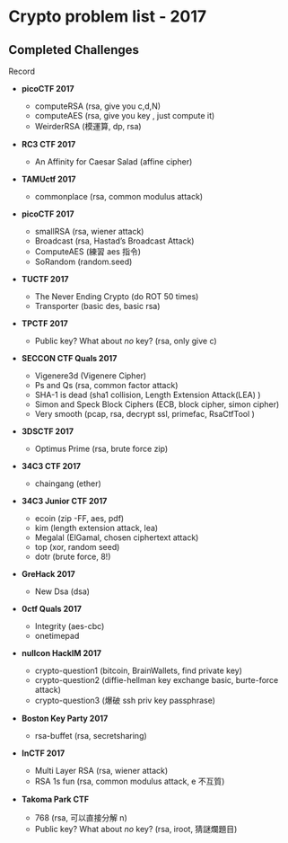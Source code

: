 # Crypto problem list - 2017

## Completed Challenges
Record


* **picoCTF 2017**
	- computeRSA (rsa, give you c,d,N) 
	- computeAES (rsa, give you key , just compute it) 
	- WeirderRSA (模運算, dp, rsa)

* **RC3 CTF 2017**
	- An Affinity for Caesar Salad (affine cipher)

* **TAMUctf 2017**
	- commonplace (rsa, common modulus attack)

* **picoCTF 2017**
	- smallRSA (rsa, wiener attack)
	- Broadcast (rsa, Hastad’s Broadcast Attack)
	- ComputeAES (練習 aes 指令)
	- SoRandom (random.seed)

* **TUCTF 2017**
	- The Never Ending Crypto (do ROT 50 times)
	- Transporter (basic des, basic rsa)

* **TPCTF 2017**
	- Public key? What about <i>no</i> key? (rsa, only give c)


* **SECCON CTF Quals 2017**
	- Vigenere3d (Vigenere Cipher)
	- Ps and Qs (rsa, common factor attack)
	- SHA-1 is dead (sha1 collision, Length Extension Attack(LEA) )
	- Simon and Speck Block Ciphers (ECB, block cipher, simon cipher)
	- Very smooth (pcap, rsa, decrypt ssl, primefac, RsaCtfTool )

* **3DSCTF 2017**
	- Optimus Prime (rsa, brute force zip)

* **34C3 CTF 2017**
	- chaingang (ether)

* **34C3 Junior CTF 2017**
	- ecoin (zip -FF, aes, pdf)
	- kim (length extension attack, lea)
	- Megalal (ElGamal, chosen ciphertext attack)
	- top (xor, random seed)
	- dotr (brute force, 8!)

* **GreHack 2017**
	- New Dsa (dsa)

* **0ctf Quals 2017**
	- Integrity (aes-cbc)
	- onetimepad

* **nullcon HackIM 2017**
	- crypto-question1 (bitcoin, BrainWallets, find private key)
	- crypto-question2 (diffie-hellman key exchange basic, burte-force attack)
	- crypto-question3 (爆破 ssh priv key passphrase)

* **Boston Key Party 2017**
	- rsa-buffet (rsa, secretsharing)

* **InCTF 2017**
	- Multi Layer RSA (rsa, wiener attack)
	- RSA 1s fun (rsa, common modulus attack, e 不互質)

* **Takoma Park CTF**
	- 768 (rsa, 可以直接分解 n)
	- Public key? What about <i>no</i> key? (rsa, iroot, 猜謎爛題目)